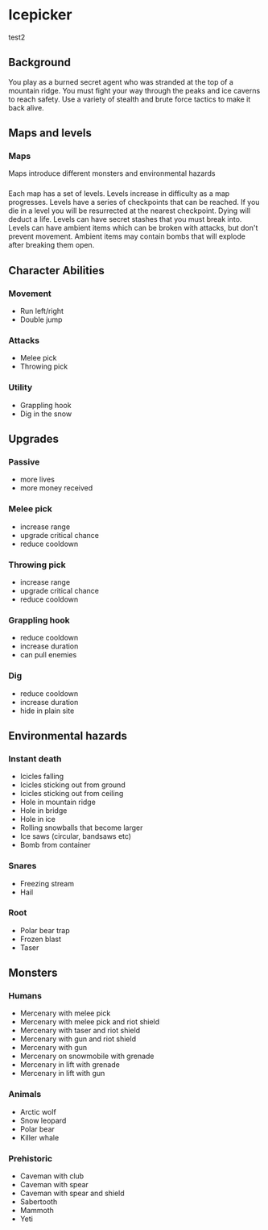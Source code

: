 # Icepicker

test2

## Background

You play as a burned secret agent who was stranded at the top of a mountain ridge. You must fight your way through the peaks and ice caverns to reach safety. Use a variety of stealth and brute force tactics to make it back alive.

## Maps and levels

### Maps

Maps introduce different monsters and environmental hazards

###

Each map has a set of levels. Levels increase in difficulty as a map progresses. Levels have a series of checkpoints that can be reached. If you die in a level you will be resurrected at the nearest checkpoint. Dying will deduct a life. Levels can have secret stashes that you must break into. Levels can have ambient items which can be broken with attacks, but don't prevent movement. Ambient items may contain bombs that will explode after breaking them open.

## Character Abilities

### Movement

- Run left/right
- Double jump

### Attacks

- Melee pick
- Throwing pick

### Utility

- Grappling hook
- Dig in the snow

## Upgrades

### Passive

- more lives
- more money received

### Melee pick

- increase range
- upgrade critical chance
- reduce cooldown

### Throwing pick

- increase range
- upgrade critical chance
- reduce cooldown

### Grappling hook

- reduce cooldown
- increase duration
- can pull enemies

### Dig

- reduce cooldown
- increase duration
- hide in plain site

## Environmental hazards

### Instant death

- Icicles falling
- Icicles sticking out from ground
- Icicles sticking out from ceiling
- Hole in mountain ridge
- Hole in bridge
- Hole in ice
- Rolling snowballs that become larger
- Ice saws (circular, bandsaws etc)
- Bomb from container

### Snares

- Freezing stream
- Hail

### Root

- Polar bear trap
- Frozen blast
- Taser

## Monsters

### Humans

- Mercenary with melee pick
- Mercenary with melee pick and riot shield
- Mercenary with taser and riot shield
- Mercenary with gun and riot shield
- Mercenary with gun
- Mercenary on snowmobile with grenade
- Mercenary in lift with grenade
- Mercenary in lift with gun

### Animals

- Arctic wolf
- Snow leopard
- Polar bear
- Killer whale

### Prehistoric

- Caveman with club
- Caveman with spear
- Caveman with spear and shield
- Sabertooth
- Mammoth
- Yeti
